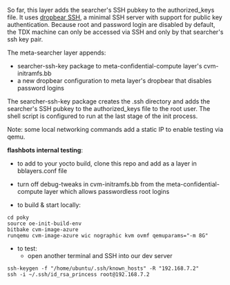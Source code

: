 So far, this layer adds the searcher's SSH pubkey to the authorized_keys file. 
It uses [dropbear SSH](https://matt.ucc.asn.au/dropbear/dropbear.html), a minimal SSH server with support for public key authentication. 
Because root and password login are disabled by default, the TDX machine can only be accessed via SSH and only by that searcher's ssh key pair. 

The meta-searcher layer appends:
- searcher-ssh-key package to meta-confidential-compute layer's cvm-initramfs.bb
- a new dropbear configuration to meta layer's dropbear that disables password logins

The searcher-ssh-key package creates the .ssh directory and adds the searcher's SSH pubkey to the authorized_keys file to the root user.
The shell script is configured to run at the last stage of the init process. 

Note: some local networking commands add a static IP to enable testing via qemu. 

**flashbots internal testing**:

- to add to your yocto build, clone this repo and add as a layer in bblayers.conf file
- turn off debug-tweaks in cvm-initramfs.bb from the meta-confidential-compute layer which allows passwordless root logins

- to build & start locally:

```
cd poky
source oe-init-build-env
bitbake cvm-image-azure
runqemu cvm-image-azure wic nographic kvm ovmf qemuparams="-m 8G"
```

- to test:
  - open another terminal and SSH into our dev server
```
ssh-keygen -f "/home/ubuntu/.ssh/known_hosts" -R "192.168.7.2"
ssh -i ~/.ssh/id_rsa_princess root@192.168.7.2
```